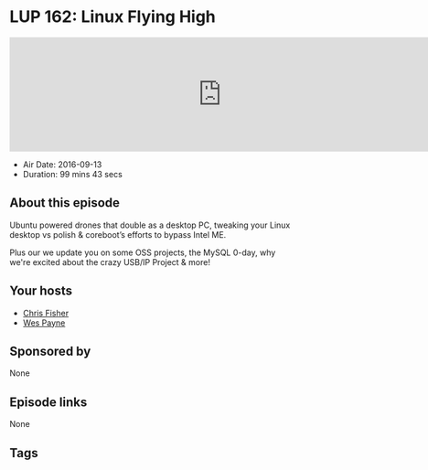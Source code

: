 # LUP 162: Linux Flying High

<iframe src="https://player.fireside.fm/v2/RUkczH-V+-bycOaSI?theme=dark" width="740" height="200" frameborder="0" scrolling="no"></iframe>

* Air Date: 2016-09-13
* Duration: 99 mins 43 secs

## About this episode

Ubuntu powered drones that double as a desktop PC, tweaking your Linux desktop vs polish & coreboot’s efforts to bypass Intel ME.

Plus our we update you on some OSS projects, the MySQL 0-day, why we're excited about the crazy USB/IP Project & more!

## Your hosts
* [Chris Fisher](https://linuxunplugged.com/hosts/chrislas)
* [Wes Payne](https://linuxunplugged.com/hosts/wes)

## Sponsored by

None



## Episode links

None



## Tags

